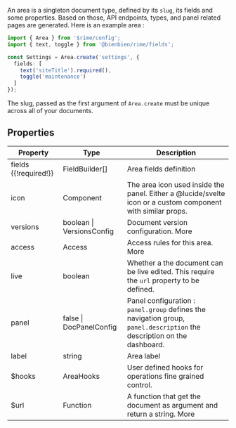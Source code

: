 An area is a singleton document type, defined by its `slug`, its fields and some properties. Based on those, API endpoints, types, and panel related pages are generated. Here is an example area :

```ts
import { Area } from '$rime/config';
import { text, toggle } from '@bienbien/rime/fields';

const Settings = Area.create('settings', {
  fields: [
    text('siteTitle').required(),
    toggle('maintenance')
  ]
});
```

The slug, passed as the first argument of `Area.create` must be unique across all of your documents.

## Properties

| Property | Type | Description |
| --- | --- | --- |
| fields {{!required!}} | FieldBuilder<Field>[] | Area fields definition |
| icon | Component<IconProps> | The area icon used inside the panel. Either a @lucide/svelte icon or a custom component with similar props. |
| versions | boolean &vert; VersionsConfig | Document version configuration. More |
| access | Access | Access rules for this area. More |
| live | boolean | Whether a the document can be live edited. This require the `url` property to be defined. |
| panel | false &vert; DocPanelConfig | Panel configuration : `panel.group` defines the navigation group, `panel.description` the description on the dashboard. |
| label | string | Area label |
| $hooks | AreaHooks | User defined hooks for operations fine grained control. |
| $url | Function | A function that get the document as argument and return a string. More |
